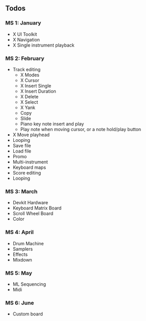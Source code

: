 ## Todos

### MS 1: January

- X UI Toolkit
- X Navigation
- X Single instrument playback

### MS 2: February

- Track editing
  - X Modes
  - X Cursor
  - X Insert Single
  - X Insert Duration
  - X Delete
  - X Select
  - X Yank
  - Copy
  - Slide
  - Piano key note insert and play
  - Play note when moving cursor, or a note hold/play button
- X Move playhead
- Looping
- Save file
- Load file
- Promo
- Multi-instrument
- Keyboard maps
- Score editing
- Looping

### MS 3: March

- Devkit Hardware
- Keyboard Matrix Board
- Scroll Wheel Board
- Color

### MS 4: April

- Drum Machine
- Samplers
- Effects
- Mixdown

### MS 5: May

- ML Sequencing
- Midi

### MS 6: June

- Custom board
